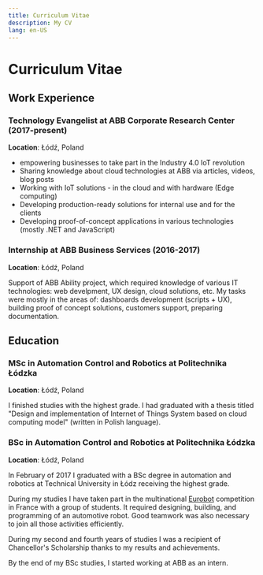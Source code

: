 ```yaml
---
title: Curriculum Vitae
description: My CV
lang: en-US
---
```


# Curriculum Vitae

## Work Experience

### Technology Evangelist at ABB Corporate Research Center (2017-present)

**Location**: Łódź, Poland

- empowering businesses to take part in the Industry 4.0 IoT revolution
- Sharing knowledge about cloud technologies at ABB via articles, videos, blog
  posts
- Working with IoT solutions - in the cloud and with hardware (Edge computing)
- Developing production-ready solutions for internal use and for the clients
- Developing proof-of-concept applications in various technologies (mostly
  .NET and JavaScript)

### Internship at ABB Business Services (2016-2017)

**Location**: Łódź, Poland

Support of ABB Ability project, which required knowledge of various IT
technologies: web develpment, UX design, cloud solutions, etc. My tasks were
mostly in the areas of: dashboards development (scripts + UX), building proof
of concept solutions, customers  support,  preparing documentation.

## Education

### MSc in Automation Control and Robotics at Politechnika Łódzka

**Location**: Łódź, Poland

I finished studies with the highest grade. I had graduated with a thesis titled
"Design and implementation of Internet of Things System based on cloud computing
model" (written in Polish language).

### BSc in Automation Control and Robotics at Politechnika Łódzka

**Location**: Łódź, Poland

In February of 2017 I graduated with a BSc degree in automation and robotics at
Technical University in Łódz receiving the highest grade. 

During my studies I have taken part in the multinational
[Eurobot](https://www.eurobot.org/) competition in France with a group of
students. It required designing, building, and programming of an automotive
robot. Good teamwork was also necessary to join all those activities
efficiently.

During my second and fourth years of studies I was a recipient of Chancellor's
Scholarship thanks to my results and achievements.

By the end of my BSc studies, I started working at ABB as an intern.